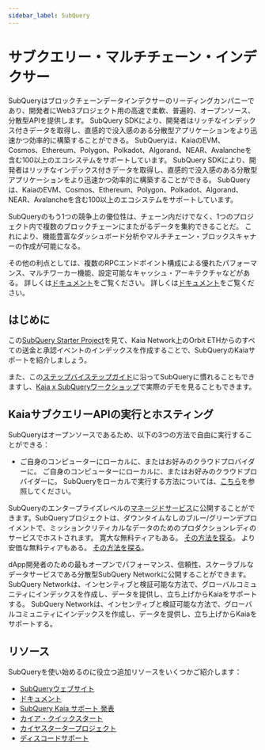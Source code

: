 ```yaml
---
sidebar_label: SubQuery
---
```


# サブクエリー・マルチチェーン・インデクサー

SubQueryはブロックチェーンデータインデクサーのリーディングカンパニーであり、開発者にWeb3プロジェクト用の高速で柔軟、普遍的、オープンソース、分散型APIを提供します。 SubQuery SDKにより、開発者はリッチなインデックス付きデータを取得し、直感的で没入感のある分散型アプリケーションをより迅速かつ効率的に構築することができる。 SubQueryは、KaiaのEVM、Cosmos、Ethereum、Polygon、Polkadot、Algorand、NEAR、Avalancheを含む100以上のエコシステムをサポートしています。 SubQuery SDKにより、開発者はリッチなインデックス付きデータを取得し、直感的で没入感のある分散型アプリケーションをより迅速かつ効率的に構築することができる。 SubQueryは、KaiaのEVM、Cosmos、Ethereum、Polygon、Polkadot、Algorand、NEAR、Avalancheを含む100以上のエコシステムをサポートしています。

SubQueryのもう1つの競争上の優位性は、チェーン内だけでなく、1つのプロジェクト内で複数のブロックチェーンにまたがるデータを集約できることだ。  これにより、機能豊富なダッシュボード分析やマルチチェーン・ブロックスキャナーの作成が可能になる。

その他の利点としては、複数のRPCエンドポイント構成による優れたパフォーマンス、マルチワーカー機能、設定可能なキャッシュ・アーキテクチャなどがある。 詳しくは[ドキュメント](https://academy.subquery.network/)をご覧ください。 詳しくは[ドキュメント](https://academy.subquery.network/)をご覧ください。

## はじめに

この[SubQuery Starter Project](https://github.com/subquery/ethereum-subql-starter/tree/main/Kaia/klaytn-starter)を見て、Kaia Network上のOrbit ETHからのすべての送金と承認イベントのインデックスを作成することで、SubQueryのKaiaサポートを紹介しましょう。

また、この[ステップバイステップガイド](https://academy.subquery.network/quickstart/quickstart.html)に沿ってSubQueryに慣れることもできますし、[Kaia x SubQueryワークショップ](https://www.youtube.com/watch?v=40R5O1kL3v4)で実際のデモを見ることもできます。

## KaiaサブクエリーAPIの実行とホスティング

SubQueryはオープンソースであるため、以下の3つの方法で自由に実行することができる：

- ご自身のコンピューターにローカルに、またはお好みのクラウドプロバイダーに。 ご自身のコンピューターにローカルに、またはお好みのクラウドプロバイダーに。 SubQueryをローカルで実行する方法については、[こちら](https://academy.subquery.network/run_publish/run.html)を参照してください。

SubQueryのエンタープライズレベルの[マネージドサービス](https://managedservice.subquery.network/login)に公開することができます。SubQueryプロジェクトは、ダウンタイムなしのブルー/グリーンデプロイメントで、ミッションクリティカルなデータのためのプロダクションレディのサービスでホストされます。 寛大な無料ティアもある。 [その方法を探る](https://academy.subquery.network/run_publish/publish.html)。 より安価な無料ティアもある。 [その方法を探る](https://academy.subquery.network/run_publish/publish.html)。

dApp開発者のための最もオープンでパフォーマンス、信頼性、スケーラブルなデータサービスである分散型SubQuery Networkに公開することができます。 SubQuery Networkは、インセンティブと検証可能な方法で、グローバルコミュニティにインデックスを作成し、データを提供し、立ち上げからKaiaをサポートする。 SubQuery Networkは、インセンティブと検証可能な方法で、グローバルコミュニティにインデックスを作成し、データを提供し、立ち上げからKaiaをサポートする。

## リソース

SubQueryを使い始めるのに役立つ追加リソースをいくつかご紹介します：

- [SubQueryウェブサイト](https://subquery.network/?utm_source=klaytn\\\\\&utm_medium=partner-docs)
- [ドキュメント](https://academy.subquery.network/?utm_source=klaytn\&utm_medium=partner-docs)
- [SubQuery Kaia サポート 発表](https://subquery.medium.com/subquerys-data-indexing-supports-builders-on-klaytn-e5a3aec4bc14?utm_source=klaytn\\\\\&utm_medium=partner-docs)
- [カイア・クイックスタート](https://academy.subquery.network/quickstart/quickstart_chains/klaytn.html/?utm_source=klaytn\&utm_medium=partner-docs)
- [カイヤスタータープロジェクト](https://github.com/subquery/ethereum-subql-starter/tree/main/Kaia/klaytn-starter)
- [ディスコードサポート](https://discord.com/invite/subquery/?utm_source=klaytn\&utm_medium=partner-docs)
